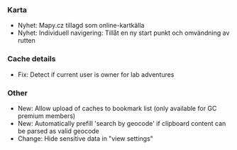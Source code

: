  
### Karta
- Nyhet: Mapy.cz tillagd som online-kartkälla
- Nyhet: Individuell navigering: Tillåt en ny start punkt och omvändning av rutten

### Cache details
- Fix: Detect if current user is owner for lab adventures

### Other
- New: Allow upload of caches to bookmark list (only available for GC premium members)
- New: Automatically prefill 'search by geocode' if clipboard content can be parsed as valid geocode
- Change: Hide sensitive data in "view settings"
